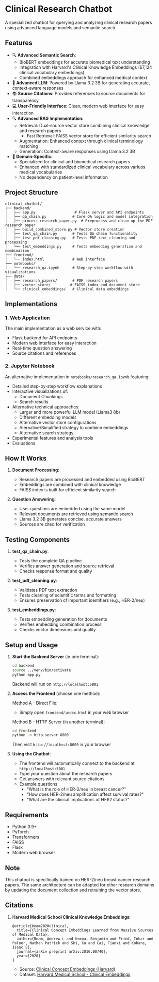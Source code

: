 # Clinical Research Chatbot

A specialized chatbot for querying and analyzing clinical research papers using advanced language models and semantic search.

## Features

- 🔍 **Advanced Semantic Search**: 
  - BioBERT embeddings for accurate biomedical text understanding
  - Integration with Harvard's Clinical Knowledge Embeddings (67,124 clinical vocabulary embeddings)
  - Combined embeddings approach for enhanced medical context
- 🤖 **Advanced LLM**: Powered by Llama 3.2 3B for generating accurate, context-aware responses
- 📚 **Source Citations**: Provides references to source documents for transparency
- 💻 **User-Friendly Interface**: Clean, modern web interface for easy interaction
- 🔍 **Advanced RAG Implementation**: 
  - Retrieval: Dual-source vector store combining clinical knowledge and research papers
     - Fast Retrieval: FAISS vector store for efficient similarity search
  - Augmentation: Enhanced context through clinical terminology matching
  - Generation: Context-aware responses using Llama 3.2 3B
- 🎯 **Domain-Specific**: 
  - Specialized for clinical and biomedical research papers
  - Enhanced with standardized clinical vocabulary across variuos medical vocabularies
  - No dependency on patient-level information

## Project Structure

```
clinical_chatbot/
├── backend/
│   ├── app.py                  # Flask server and API endpoints
│   ├── qa_chain.py            # Core QA logic and model integration
|   ├── process_research_paper.py  # Preprocess and clean-up the PDF research paper
│   ├── build_combined_store.py # Vector store creation
│   ├── test_qa_chain.py       # Tests QA chain functionality
│   ├── test_pdf_cleaning.py   # Tests PDF text cleaning and processing
│   └── test_embeddings.py     # Tests embedding generation and combination
├── frontend/
│   └── index.html             # Web interface
├── notebooks/
│   └── research_qa.ipynb      # Step-by-step workflow with visualizations
├── data/
│   ├── research_papers/       # PDF research papers
│   ├── vector_store/         # FAISS index and document store
│   └── clinical_embeddings/   # Clinical data embeddings

```

## Implementations

### 1. Web Application
The main implementation as a web service with:
- Flask backend for API endpoints
- Modern web interface for easy interaction
- Real-time question answering
- Source citations and references

### 2. Jupyter Notebook
An alternative implementation in `notebooks/research_qa.ipynb` featuring:
- Detailed step-by-step workflow explanations
- Interactive visualizations of:
  - Document Chunkings
  - Search results
- Alternative technical approaches:
  - Larger and more powerful LLM model (Llama3 8b)
  - Different embedding models
  - Alternative vector store configurations
  - Alernative/Simplified strategy to combine embeddings
  - Alternative search strategy 
- Experimental features and analysis tools
- Evaluations

## How It Works

1. **Document Processing**:
   - Research papers are processed and embedded using BioBERT
   - Embeddings are combined with clinical knowledge
   - FAISS index is built for efficient similarity search

2. **Question Answering**:
   - User questions are embedded using the same model
   - Relevant documents are retrieved using semantic search
   - Llama 3.2 3B generates concise, accurate answers
   - Sources are cited for verification

## Testing Components

1. **test_qa_chain.py**: 
   - Tests the complete QA pipeline
   - Verifies answer generation and source retrieval
   - Checks response format and quality

2. **test_pdf_cleaning.py**:
   - Validates PDF text extraction
   - Tests cleaning of scientific terms and formatting
   - Ensures preservation of important identifiers (e.g., HER-2/neu)

3. **test_embeddings.py**:
   - Tests embedding generation for documents
   - Verifies embedding combination process
   - Checks vector dimensions and quality

## Setup and Usage

1. **Start the Backend Server** (in one terminal):
   ```bash
   cd backend
   source ../venv/bin/activate
   python app.py
   ```
   Backend will run on `http://localhost:5001`

2. **Access the Frontend** (choose one method):
   
   Method A - Direct File:
   - Simply open `frontend/index.html` in your web browser
   
   Method B - HTTP Server (in another terminal):
   ```bash
   cd frontend
   python -m http.server 8000
   ```
   Then visit `http://localhost:8000` in your browser

3. **Using the Chatbot**:
   - The frontend will automatically connect to the backend at `http://localhost:5001`
   - Type your question about the research papers
   - Get answers with relevant source citations
   - Example questions:
     - "What is the role of HER-2/neu in breast cancer?"
     - "How does HER-2/neu amplification affect survival rates?"
     - "What are the clinical implications of HER2 status?"

## Requirements

- Python 3.9+
- PyTorch
- Transformers
- FAISS
- Flask
- Modern web browser

## Note

This chatbot is specifically trained on HER-2/neu breast cancer research papers. The same architecture can be adapted for other research domains by updating the document collection and retraining the vector store. 

## Citations

1. **Harvard Medical School Clinical Knowledge Embeddings**:
   ```
   @article{beam2020clinical,
     title={Clinical Concept Embeddings Learned from Massive Sources of Medical Data},
     author={Beam, Andrew L and Kompa, Benjamin and Fried, Inbar and Palmer, Nathan Patrick and Shi, Xu and Cai, Tianxi and Kohane, Isaac S},
     journal={arXiv preprint arXiv:2010.00740},
     year={2020}
   }
   ```
   - Source: [Clinical Concept Embeddings (Harvard)](https://arxiv.org/abs/2010.00740)
   - Dataset: [Harvard Medical School - Clinical Embeddings](https://figshare.com/articles/dataset/Clinical_Concept_Embeddings_Learned_from_Massive_Sources_of_Medical_Data/12382343)


